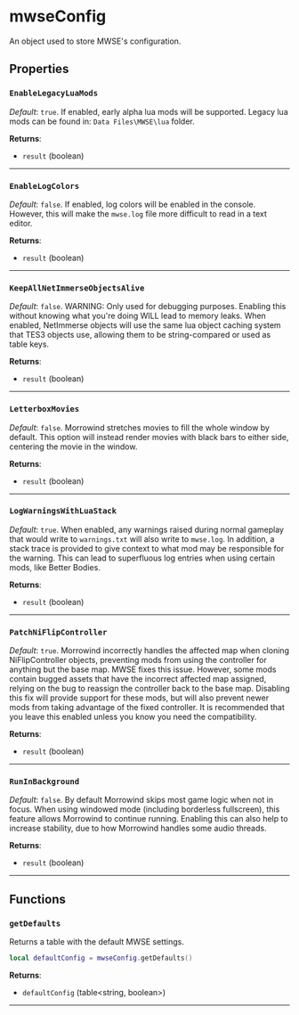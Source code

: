 <!---
	This file is autogenerated. Do not edit this file manually. Your changes will be ignored.
	More information: https://github.com/MWSE/MWSE/tree/master/docs
-->

# mwseConfig

An object used to store MWSE's configuration.

## Properties

### `EnableLegacyLuaMods`

*Default*: `true`. If enabled, early alpha lua mods will be supported. Legacy lua mods can be found in: `Data Files\MWSE\lua` folder.

**Returns**:

* `result` (boolean)

***

### `EnableLogColors`

*Default*: `false`. If enabled, log colors will be enabled in the console. However, this will make the `mwse.log` file more difficult to read in a text editor.

**Returns**:

* `result` (boolean)

***

### `KeepAllNetImmerseObjectsAlive`

*Default*: `false`. WARNING: Only used for debugging purposes. Enabling this without knowing what you're doing WILL lead to memory leaks. When enabled, NetImmerse objects will use the same lua object caching system that TES3 objects use, allowing them to be string-compared or used as table keys.

**Returns**:

* `result` (boolean)

***

### `LetterboxMovies`

*Default*: `false`. Morrowind stretches movies to fill the whole window by default. This option will instead render movies with black bars to either side, centering the movie in the window.

**Returns**:

* `result` (boolean)

***

### `LogWarningsWithLuaStack`

*Default*: `true`. When enabled, any warnings raised during normal gameplay that would write to `warnings.txt` will also write to `mwse.log`. In addition, a stack trace is provided to give context to what mod may be responsible for the warning. This can lead to superfluous log entries when using certain mods, like Better Bodies.

**Returns**:

* `result` (boolean)

***

### `PatchNiFlipController`

*Default*: `true`. Morrowind incorrectly handles the affected map when cloning NiFlipController objects, preventing mods from using the controller for anything but the base map. MWSE fixes this issue. However, some mods contain bugged assets that have the incorrect affected map assigned, relying on the bug to reassign the controller back to the base map. Disabling this fix will provide support for these mods, but will also prevent newer mods from taking advantage of the fixed controller. It is recommended that you leave this enabled unless you know you need the compatibility.

**Returns**:

* `result` (boolean)

***

### `RunInBackground`

*Default*: `false`. By default Morrowind skips most game logic when not in focus. When using windowed mode (including borderless fullscreen), this feature allows Morrowind to continue running. Enabling this can also help to increase stability, due to how Morrowind handles some audio threads.

**Returns**:

* `result` (boolean)

***

## Functions

### `getDefaults`

Returns a table with the default MWSE settings.

```lua
local defaultConfig = mwseConfig.getDefaults()
```

**Returns**:

* `defaultConfig` (table&lt;string, boolean&gt;)

***

